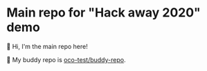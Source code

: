# Main repo for "Hack away 2020" demo

:wave: Hi, I'm the main repo here!

:dog: My buddy repo is [oco-test/buddy-repo](https://github.com/oco-test/buddy-repo).
